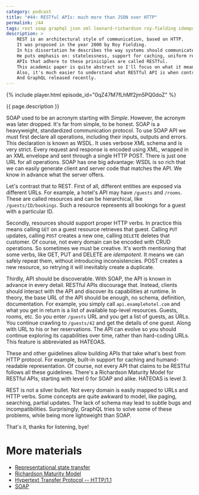 ```yaml
---
category: podcast
title: "#44: RESTful APIs: much more than JSON over HTTP"
permalink: /44
tags: rest soap graphql json xml leonard-richardson roy-fielding idempotency wsdl hateoas
description: >
    REST is an architectural style of communication, based on HTTP.
    It was proposed in the year 2000 by Roy Fielding.
    In his dissertation he describes the way systems should communicate, embracing fundamental features of HTTP.
    He puts emphasis on: statelessness, support for caching, uniform representation and self-discoverability.
    APIs that adhere to these priniciples are called RESTful.
    This academic paper is quite abstract so I'll focus on what it means in the enterprise.
    Also, it's much easier to understand what RESTful API is when contrasted to SOAP.
    And GraphQL released recently.
---
```


{% include player.html episode_id="0qZ47M7fLhMf2jm5PQ0doZ" %}

{{ page.description }}

SOAP used to be an acronym starting with _Simple_.
However, the acronym was later dropped.
It's far from simple, to be honest.
SOAP is a heavyweight, standardized communication protocol.
To use SOAP API we must first declare all operations, including their inputs, outputs and errors.
This declaration is known as WSDL.
It uses verbose XML schema and is very strict.
Every request and response is encoded using XML, wrapped in an XML envelope and sent through a single HTTP POST.
There is just one URL for all operations.
SOAP has one big advantage: WSDL is so rich that we can easily generate client and server code that matches the API.
We know in advance what the server offers.

Let's contrast that to REST.
First of all, different entities are exposed via different URLs.
For example, a hotel's API may have `/guests` and `/rooms`.
These are called resources and can be hierarchical, like `/guests/ID/bookings`.
Such a resource represents all bookings for a guest with a particular ID.

Secondly, resources should support proper HTTP verbs.
In practice this means calling `GET` on a guest resource retrieves that guest.
Calling `PUT` updates, calling `POST` creates a new one, calling `DELETE` deletes that customer.
Of course, not every domain can be encoded with CRUD operations.
So sometimes we must be creative.
It's worth mentioning that some verbs, like GET, PUT and DELETE are _idempotent_.
It means we can safely repeat them, without introducing inconsistencies.
POST creates a new resource, so retrying it will inevitably create a duplicate.

Thirdly, API should be discoverable.
With SOAP, the API is known in advance in every detail.
RESTful APIs discourage that.
Instead, clients should interact with the API and discover its capabilities at runtime.
In theory, the base URL of the API should be enough, no schema, definition, documentation.
For example, you simply call `api.examplehotel.com` and what you get in return is a list of available top-level resources.
Guests, rooms, etc.
So you enter `/guests` URL and you get a list of guests, as URLs.
You continue crawling to `/guests/42` and get the details of one guest.
Along with URL to his or her reservations.
The API can evolve so you should continue exploring its capabilities over time, rather than hard-coding URLs.
This feature is abbreviated as HATEOAS.

These and other guidelines allow building APIs that take what's best from HTTP protocol.
For example, built-in support for caching and humand-readable representation.
Of course, not every API that claims to be RESTful follows all these guidelines.
There's a Richardson Maturity Model for RESTful APIs, starting with level 0 for SOAP and alike.
HATEOAS is level 3.

REST is not a silver bullet.
Not every domain is easily mapped to URLs and HTTP verbs.
Some concepts are quite awkward to model, like paging, searching, partial updates.
The lack of schema may lead to subtle bugs and incompatibilities.
Surprisingly, GraphQL tries to solve some of these problems, while being more lightweight than SOAP.

That's it, thanks for listening, bye!


# More materials

* [Representational state transfer](https://en.wikipedia.org/wiki/Representational_state_transfer)
* [Richardson Maturity Model](https://en.wikipedia.org/wiki/Richardson_Maturity_Model)
* [Hypertext Transfer Protocol -- HTTP/1.1](https://www.w3.org/Protocols/rfc2616/rfc2616.html)
* [SOAP](https://en.wikipedia.org/wiki/SOAP)


